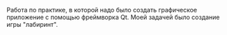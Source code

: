 Работа по практике, в которой надо было создать графическое приложение с помощью фреймворка Qt. Моей задачей было создание игры "лабиринт".
